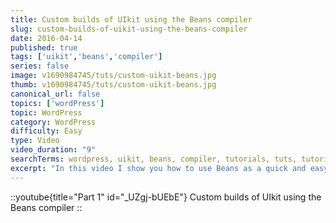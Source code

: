 ```yaml
---
title: Custom builds of UIkit using the Beans compiler
slug: custom-builds-of-uikit-using-the-beans-compiler
date: 2016-04-14
published: true
tags: ['uikit','beans','compiler']
series: false
image: v1690984745/tuts/custom-uikit-beans.jpg
thumb: v1690984745/tuts/custom-uikit-beans.jpg
canonical_url: false
topics: ['wordPress']
topic: WordPress
category: WordPress
difficulty: Easy
type: Video
video_duration: "9"
searchTerms: wordpress, uikit, beans, compiler, tutorials, tuts, tutorial
excerpt: "In this video I show you how to use Beans as a quick and easy way to create custom builds of UIkit, for your static projects. Also covers Beans auto-loading feature, which takes the frustration out of loading UIkit components without the needed dependencies."
---
```


::youtube{title="Part 1" id="_UZgj-bUEbE"}
Custom builds of UIkit using the Beans compiler
::